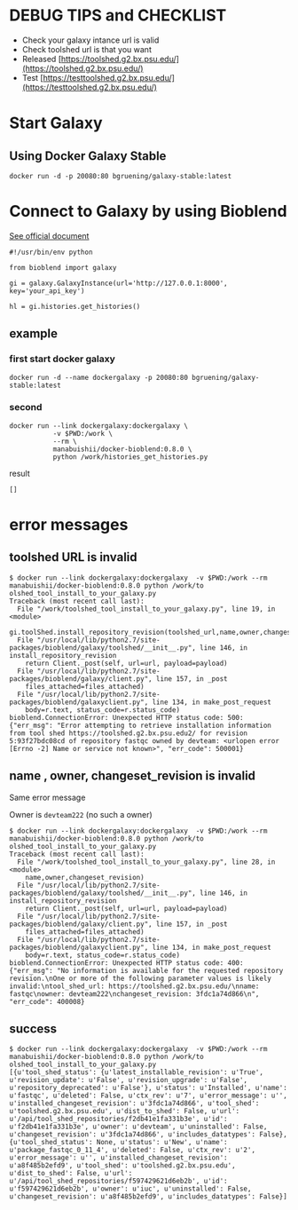 # DEBUG TIPS and CHECKLIST

* Check your galaxy intance url is valid
* Check toolshed url is that you want
 * Released [https://toolshed.g2.bx.psu.edu/](https://toolshed.g2.bx.psu.edu/)
 * Test [https://testtoolshed.g2.bx.psu.edu/](https://testtoolshed.g2.bx.psu.edu/)
# Start Galaxy


## Using Docker Galaxy Stable

```
docker run -d -p 20080:80 bgruening/galaxy-stable:latest
```

# Connect to Galaxy by using Bioblend

[See official document](http://bioblend.readthedocs.io/en/latest/api_docs/galaxy/all.html)

```
#!/usr/bin/env python

from bioblend import galaxy

gi = galaxy.GalaxyInstance(url='http://127.0.0.1:8000', key='your_api_key')

hl = gi.histories.get_histories()
```

## example

### first start docker galaxy

```
docker run -d --name dockergalaxy -p 20080:80 bgruening/galaxy-stable:latest
```

### second

```
docker run --link dockergalaxy:dockergalaxy \
           -v $PWD:/work \
           --rm \
           manabuishii/docker-bioblend:0.8.0 \
           python /work/histories_get_histories.py
```

result

```
[]
```

# error messages

## toolshed URL is invalid

```
$ docker run --link dockergalaxy:dockergalaxy  -v $PWD:/work --rm manabuishii/docker-bioblend:0.8.0 python /work/to
olshed_tool_install_to_your_galaxy.py
Traceback (most recent call last):
  File "/work/toolshed_tool_install_to_your_galaxy.py", line 19, in <module>
    gi.toolShed.install_repository_revision(toolshed_url,name,owner,changeset_revision)
  File "/usr/local/lib/python2.7/site-packages/bioblend/galaxy/toolshed/__init__.py", line 146, in install_repository_revision
    return Client._post(self, url=url, payload=payload)
  File "/usr/local/lib/python2.7/site-packages/bioblend/galaxy/client.py", line 157, in _post
    files_attached=files_attached)
  File "/usr/local/lib/python2.7/site-packages/bioblend/galaxyclient.py", line 134, in make_post_request
    body=r.text, status_code=r.status_code)
bioblend.ConnectionError: Unexpected HTTP status code: 500: {"err_msg": "Error attempting to retrieve installation information from tool shed https://toolshed.g2.bx.psu.edu2/ for revision 5:93f27bdc08cd of repository fastqc owned by devteam: <urlopen error [Errno -2] Name or service not known>", "err_code": 500001}

```

## name , owner, changeset_revision is invalid

Same error message

Owner is ```devteam222``` (no such a owner)

```
$ docker run --link dockergalaxy:dockergalaxy  -v $PWD:/work --rm manabuishii/docker-bioblend:0.8.0 python /work/to
olshed_tool_install_to_your_galaxy.py
Traceback (most recent call last):
  File "/work/toolshed_tool_install_to_your_galaxy.py", line 28, in <module>
    name,owner,changeset_revision)
  File "/usr/local/lib/python2.7/site-packages/bioblend/galaxy/toolshed/__init__.py", line 146, in install_repository_revision
    return Client._post(self, url=url, payload=payload)
  File "/usr/local/lib/python2.7/site-packages/bioblend/galaxy/client.py", line 157, in _post
    files_attached=files_attached)
  File "/usr/local/lib/python2.7/site-packages/bioblend/galaxyclient.py", line 134, in make_post_request
    body=r.text, status_code=r.status_code)
bioblend.ConnectionError: Unexpected HTTP status code: 400: {"err_msg": "No information is available for the requested repository revision.\nOne or more of the following parameter values is likely invalid:\ntool_shed_url: https://toolshed.g2.bx.psu.edu/\nname: fastqc\nowner: devteam222\nchangeset_revision: 3fdc1a74d866\n", "err_code": 400008}
```

## success

```
$ docker run --link dockergalaxy:dockergalaxy  -v $PWD:/work --rm manabuishii/docker-bioblend:0.8.0 python /work/to
olshed_tool_install_to_your_galaxy.py
[{u'tool_shed_status': {u'latest_installable_revision': u'True', u'revision_update': u'False', u'revision_upgrade': u'False', u'repository_deprecated': u'False'}, u'status': u'Installed', u'name': u'fastqc', u'deleted': False, u'ctx_rev': u'7', u'error_message': u'', u'installed_changeset_revision': u'3fdc1a74d866', u'tool_shed': u'toolshed.g2.bx.psu.edu', u'dist_to_shed': False, u'url': u'/api/tool_shed_repositories/f2db41e1fa331b3e', u'id': u'f2db41e1fa331b3e', u'owner': u'devteam', u'uninstalled': False, u'changeset_revision': u'3fdc1a74d866', u'includes_datatypes': False}, {u'tool_shed_status': None, u'status': u'New', u'name': u'package_fastqc_0_11_4', u'deleted': False, u'ctx_rev': u'2', u'error_message': u'', u'installed_changeset_revision': u'a8f485b2efd9', u'tool_shed': u'toolshed.g2.bx.psu.edu', u'dist_to_shed': False, u'url': u'/api/tool_shed_repositories/f597429621d6eb2b', u'id': u'f597429621d6eb2b', u'owner': u'iuc', u'uninstalled': False, u'changeset_revision': u'a8f485b2efd9', u'includes_datatypes': False}]
```


